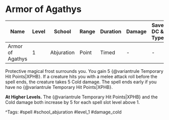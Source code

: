 # Armor of Agathys

| Name | Level | School | Range | Duration | Damage | Save DC & Type |
|------|-------|--------|-------|----------|--------|----------------|
| Armor of Agathys | 1 | Abjuration | Point | Timed | - | - |

Protective magical frost surrounds you. You gain 5 {@variantrule Temporary Hit Points|XPHB}. If a creature hits you with a melee attack roll before the spell ends, the creature takes 5 Cold damage. The spell ends early if you have no {@variantrule Temporary Hit Points|XPHB}.

**At Higher Levels.** The {@variantrule Temporary Hit Points|XPHB} and the Cold damage both increase by 5 for each spell slot level above 1.

^Tags: #spell #school_abjuration #level_1 #damage_cold